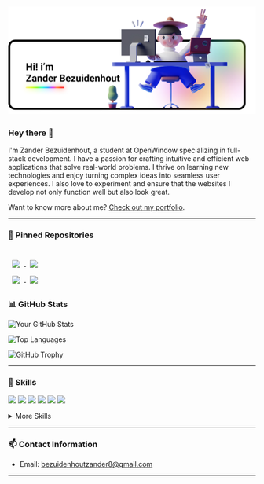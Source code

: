 ![Zander Bezuidenhout GitHub Banner](./assets/Group%20104.png)
---
### Hey there 👋

I'm Zander Bezuidenhout, a student at OpenWindow specializing in full-stack development. I have a passion for crafting intuitive and efficient web applications that solve real-world problems. I thrive on learning new technologies and enjoy turning complex ideas into seamless user experiences. I also love to experiment and ensure that the websites I develop not only function well but also look great.


Want to know more about me? [Check out my portfolio](https://your-portfolio-link).

---

### 📌 Pinned Repositories

<br>

<a href="https://github.com/ZanderBez/DV-200_S1">
  <img align="center" style="margin:0.5rem" src="https://github-readme-stats.vercel.app/api/pin/?username=ZanderBez&repo=DV-200_S1&title_color=ffffff&text_color=c9cacc&icon_color=4AB197&bg_color=1A2B34" />
</a>

<a href="https://github.com/ZanderBez/HouseHub">
  <img align="center" style="margin:0.5rem" src="https://github-readme-stats.vercel.app/api/pin/?username=ZanderBez&repo=HouseHub&title_color=ffffff&text_color=c9cacc&icon_color=4AB197&bg_color=1A2B34" />
</a>

<br>

<a href="https://github.com/ZanderBez/Management">
  <img align="center" style="margin:0.5rem" src="https://github-readme-stats.vercel.app/api/pin/?username=ZanderBez&repo=Management&title_color=ffffff&text_color=c9cacc&icon_color=4AB197&bg_color=1A2B34" />
</a>

<a href="https://github.com/EnzoDV08/DV_200_Group2_Final">
  <img align="center" style="margin:0.5rem" src="https://github-readme-stats.vercel.app/api/pin/?username=EnzoDV08&repo=DV_200_Group2_Final&title_color=ffffff&text_color=c9cacc&icon_color=4AB197&bg_color=1A2B34" />
</a>

<br>

### 📊 GitHub Stats

![Your GitHub Stats](https://github-readme-stats.vercel.app/api?username=ZanderBez&show_icons=true&theme=radical)


![Top Languages](https://github-readme-stats.vercel.app/api/top-langs/?username=ZanderBez&layout=compact&theme=radical)

![GitHub Trophy](https://github-profile-trophy.vercel.app/?username=ZanderBez&theme=darkhub)



---

### 💼 Skills

![](https://img.shields.io/badge/Code-JavaScript-informational?style=flat&logo=JavaScript&logoColor=white&color=4AB197)
![](https://img.shields.io/badge/Code-React-informational?style=flat&logo=React&logoColor=white&color=4AB197)
![](https://img.shields.io/badge/Code-Node.js-informational?style=flat&logo=Node.js&logoColor=white&color=4AB197)
![](https://img.shields.io/badge/Code-PHP-informational?style=flat&logo=PHP&logoColor=white&color=4AB197)
![](https://img.shields.io/badge/Code-MySQL-informational?style=flat&logo=MySQL&logoColor=white&color=4AB197)
![](https://img.shields.io/badge/Code-MongoDB-informational?style=flat&logo=MongoDB&logoColor=white&color=4AB197)


<details>
<summary>More Skills</summary>

![](https://img.shields.io/badge/Style-CSS-informational?style=flat&logo=css3&logoColor=white&color=4AB197)
![](https://img.shields.io/badge/Tools-Git-informational?style=flat&logo=Git&logoColor=white&color=4AB197)
![](https://img.shields.io/badge/Style-Bootstrap-informational?style=flat&logo=Bootstrap&logoColor=white&color=4AB197)
![](https://img.shields.io/badge/Tools-GitHub-informational?style=flat&logo=GitHub&logoColor=white&color=4AB197)
![](https://img.shields.io/badge/Tools-Illustrator-informational?style=flat&logo=Adobe-Illustrator&logoColor=white&color=4AB197)


</details>

---

### 📫 Contact Information

- Email: [bezuidenhoutzander8@gmail.com](mailto:bezuidenhoutzander8@gmail.com)

---
